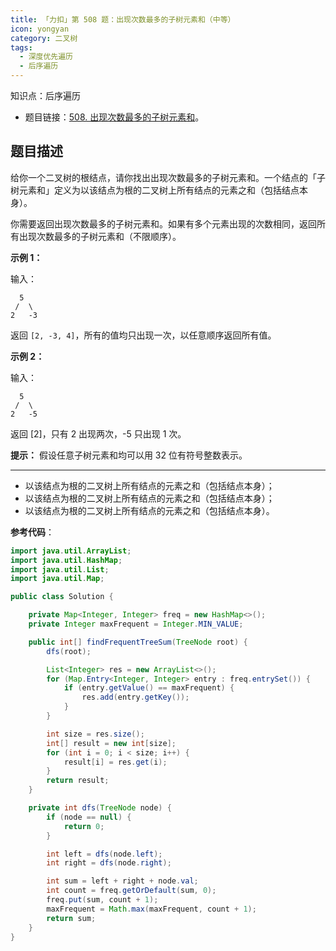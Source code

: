 ```yaml
---
title: 「力扣」第 508 题：出现次数最多的子树元素和（中等）
icon: yongyan
category: 二叉树
tags:
  - 深度优先遍历
  - 后序遍历
---
```


知识点：后序遍历

+ 题目链接：[508. 出现次数最多的子树元素和](https://leetcode-cn.com/problems/most-frequent-subtree-sum/)。

## 题目描述

给你一个二叉树的根结点，请你找出出现次数最多的子树元素和。一个结点的「子树元素和」定义为以该结点为根的二叉树上所有结点的元素之和（包括结点本身）。

你需要返回出现次数最多的子树元素和。如果有多个元素出现的次数相同，返回所有出现次数最多的子树元素和（不限顺序）。

**示例 1：**

输入：

```
  5
 /  \
2   -3
```

返回 `[2, -3, 4]`，所有的值均只出现一次，以任意顺序返回所有值。

**示例 2：**

输入：

```
  5
 /  \
2   -5 
```

返回 [2]，只有 2 出现两次，-5 只出现 1 次。

**提示：** 假设任意子树元素和均可以用 32 位有符号整数表示。

---

+ 以该结点为根的二叉树上所有结点的元素之和（包括结点本身）；
+ 以该结点为根的二叉树上所有结点的元素之和（包括结点本身）；
+ 以该结点为根的二叉树上所有结点的元素之和（包括结点本身）。

**参考代码**：

```java
import java.util.ArrayList;
import java.util.HashMap;
import java.util.List;
import java.util.Map;

public class Solution {

    private Map<Integer, Integer> freq = new HashMap<>();
    private Integer maxFrequent = Integer.MIN_VALUE;

    public int[] findFrequentTreeSum(TreeNode root) {
        dfs(root);

        List<Integer> res = new ArrayList<>();
        for (Map.Entry<Integer, Integer> entry : freq.entrySet()) {
            if (entry.getValue() == maxFrequent) {
                res.add(entry.getKey());
            }
        }

        int size = res.size();
        int[] result = new int[size];
        for (int i = 0; i < size; i++) {
            result[i] = res.get(i);
        }
        return result;
    }

    private int dfs(TreeNode node) {
        if (node == null) {
            return 0;
        }

        int left = dfs(node.left);
        int right = dfs(node.right);

        int sum = left + right + node.val;
        int count = freq.getOrDefault(sum, 0);
        freq.put(sum, count + 1);
        maxFrequent = Math.max(maxFrequent, count + 1);
        return sum;
    }
}
```